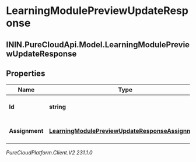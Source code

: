 # LearningModulePreviewUpdateResponse

## ININ.PureCloudApi.Model.LearningModulePreviewUpdateResponse

## Properties

|Name | Type | Description | Notes|
|------------ | ------------- | ------------- | -------------|
| **Id** | **string** | The Learning Module id | [optional] |
| **Assignment** | [**LearningModulePreviewUpdateResponseAssignment**](LearningModulePreviewUpdateResponseAssignment) | The Assignment Preview | [optional] |



_PureCloudPlatform.Client.V2 231.1.0_
